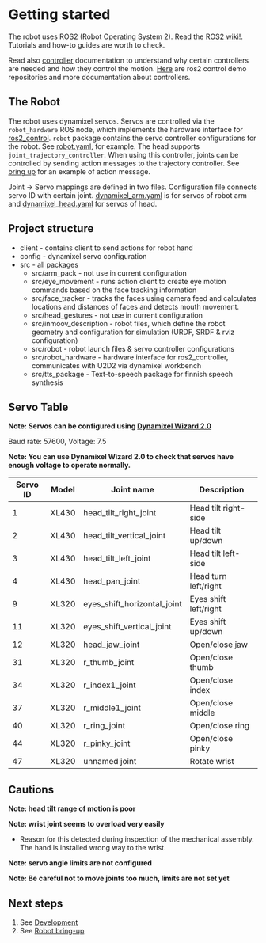 
# Getting started

The robot uses ROS2 (Robot Operating System 2). Read the [ROS2 wiki!](https://index.ros.org/doc/ros2/). Tutorials and how-to guides are worth to check. 

Read also [controller](https://control.ros.org/master/index.html) documentation to understand why certain controllers are needed and how they control the motion.
[Here](https://github.com/ros-controls/ros2_control_demos) are ros2 control demo repositories and more documentation about controllers.

## The Robot

The robot uses dynamixel servos. Servos are controlled via the `robot_hardware` ROS node, which implements the hardware interface for [ros2_control](https://github.com/ros-controls/ros2_control). `robot` package contains the servo controller configurations for the robot. See [robot.yaml](src/robot/controllers/robot.yaml), for example. The head supports `joint_trajectory_controller`. When using this controller, joints can be controlled by sending action messages to the trajectory controller. See [bring up](./docs/BRINGUP.md) for an example of action message.

Joint -> Servo mappings are defined in two files. Configuration file connects servo ID with certain joint. [dynamixel_arm.yaml](config/dynamixel_arm.yaml) is for servos of robot arm and [dynamixel_head.yaml](config/dynamixel_head.yaml) for servos of head.

## Project structure

* client - contains client to send actions for robot hand
* config - dynamixel servo configuration
* src - all packages
  * src/arm_pack - not use in current configuration
  * src/eye_movement - runs action client to create eye motion commands based on the face tracking information
  * src/face_tracker - tracks the faces using camera feed and calculates locations and distances of faces and detects mouth movement. 
  * src/head_gestures - not use in current configuration
  * src/inmoov_description - robot files, which define the robot geometry and configuration for simulation (URDF, SRDF & rviz configuration)
  * src/robot - robot launch files & servo controller configurations
  * src/robot_hardware - hardware interface for ros2_controller, communicates with U2D2 via dynamixel workbench
  * src/tts_package - Text-to-speech package for finnish speech synthesis 

## Servo Table

**Note: Servos can be configured using [Dynamixel Wizard 2.0](https://emanual.robotis.com/docs/en/software/dynamixel/dynamixel_wizard2/)**

Baud rate: 57600, Voltage: 7.5

**Note: You can use Dynamixel Wizard 2.0 to check that servos have enough voltage to operate normally.**

| Servo ID | Model | Joint name                  | Description           |
| -------- | ----- | --------------------------- | --------------------- |
| 1        | XL430 | head_tilt_right_joint       | Head tilt right-side  |
| 2        | XL430 | head_tilt_vertical_joint    | Head tilt up/down     |
| 3        | XL430 | head_tilt_left_joint        | Head tilt left-side   |
| 4        | XL430 | head_pan_joint              | Head turn left/right  |
| 9        | XL320 | eyes_shift_horizontal_joint | Eyes shift left/right |
| 11       | XL320 | eyes_shift_vertical_joint   | Eyes shift up/down    |
| 12       | XL320 | head_jaw_joint              | Open/close jaw        |
| 31       | XL320 | r_thumb_joint               | Open/close thumb      |
| 34       | XL320 | r_index1_joint              | Open/close index      |
| 37       | XL320 | r_middle1_joint             | Open/close middle     |
| 40       | XL320 | r_ring_joint                | Open/close ring       |
| 44       | XL320 | r_pinky_joint               | Open/close pinky      |
| 47       | XL320 | unnamed joint               | Rotate wrist          |

## Cautions
**Note: head tilt range of motion is poor**

**Note: wrist joint seems to overload very easily**

- Reason for this detected during inspection of the mechanical assembly. The hand is installed wrong way to the wrist.

**Note: servo angle limits are not configured**

**Note: Be careful not to move joints too much, limits are not set yet**

## Next steps

1. See [Development](./docs/DEVELOPMENT.md)
2. See [Robot bring-up](./docs/BRINGUP.md)
